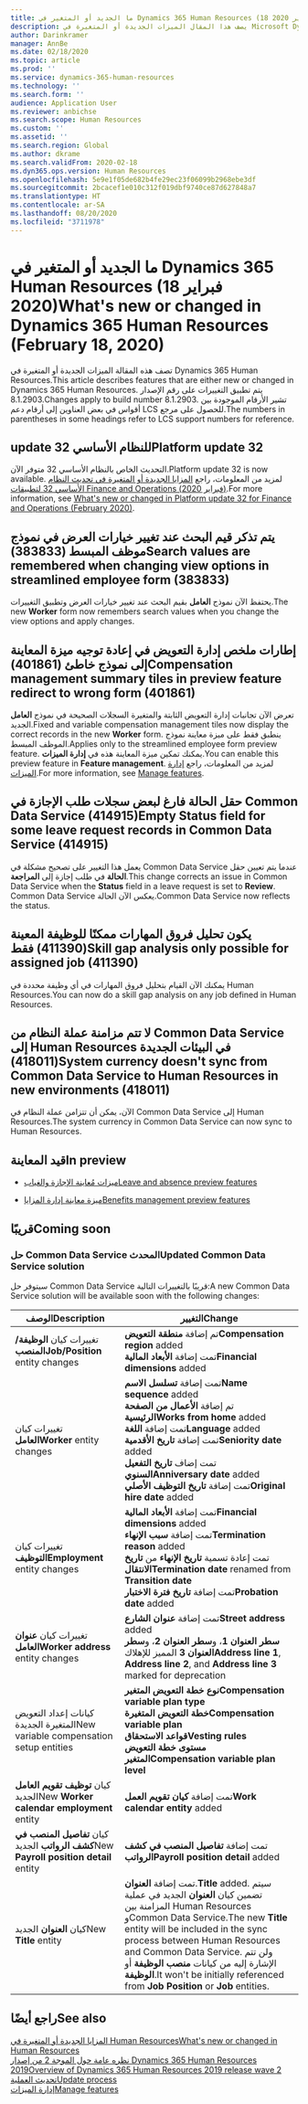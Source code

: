 ```yaml
---
title: ما الجديد أو المتغير في Dynamics 365 Human Resources (18 فبراير 2020)
description: يصف هذا المقال الميزات الجديدة أو المتغيرة في Microsoft Dynamics 365 Human Resources لإصدار 18 فبراير 2020.
author: Darinkramer
manager: AnnBe
ms.date: 02/18/2020
ms.topic: article
ms.prod: ''
ms.service: dynamics-365-human-resources
ms.technology: ''
ms.search.form: ''
audience: Application User
ms.reviewer: anbichse
ms.search.scope: Human Resources
ms.custom: ''
ms.assetid: ''
ms.search.region: Global
ms.author: dkrame
ms.search.validFrom: 2020-02-18
ms.dyn365.ops.version: Human Resources
ms.openlocfilehash: 5e9e1f05de682b4fe29ec23f06099b2968ebe3df
ms.sourcegitcommit: 2bcacef1e010c312f019dbf9740ce87d627848a7
ms.translationtype: HT
ms.contentlocale: ar-SA
ms.lasthandoff: 08/20/2020
ms.locfileid: "3711978"
---
```

# <a name="whats-new-or-changed-in-dynamics-365-human-resources-february-18-2020"></a><span data-ttu-id="e661a-103">ما الجديد أو المتغير في Dynamics 365 Human Resources (18 فبراير 2020)</span><span class="sxs-lookup"><span data-stu-id="e661a-103">What's new or changed in Dynamics 365 Human Resources (February 18, 2020)</span></span>

<span data-ttu-id="e661a-104">تصف هذه المقالة الميزات الجديدة أو المتغيرة في Dynamics 365 Human Resources.</span><span class="sxs-lookup"><span data-stu-id="e661a-104">This article describes features that are either new or changed in Dynamics 365 Human Resources.</span></span> <span data-ttu-id="e661a-105">يتم تطبيق التغييرات على رقم الإصدار 8.1.2903.</span><span class="sxs-lookup"><span data-stu-id="e661a-105">Changes apply to build number 8.1.2903.</span></span> <span data-ttu-id="e661a-106">تشير الأرقام الموجودة بين أقواس في بعض العناوين إلى أرقام دعم LCS للحصول على مرجع.</span><span class="sxs-lookup"><span data-stu-id="e661a-106">The numbers in parentheses in some headings refer to LCS support numbers for reference.</span></span>

## <a name="platform-update-32"></a><span data-ttu-id="e661a-107">update 32 للنظام الأساسي</span><span class="sxs-lookup"><span data-stu-id="e661a-107">Platform update 32</span></span> 

<span data-ttu-id="e661a-108">التحديث الخاص بالنظام الأساسي 32 متوفر الآن.</span><span class="sxs-lookup"><span data-stu-id="e661a-108">Platform update 32 is now available.</span></span> <span data-ttu-id="e661a-109">لمزيد من المعلومات، راجع [المزايا الجديدة أو المتغيرة في تحديث النظام الأساسي 32 لتطبيقات Finance and Operations (فبراير 2020)](https://docs.microsoft.com/dynamics365/fin-ops-core/dev-itpro/get-started/whats-new-platform-update-32).</span><span class="sxs-lookup"><span data-stu-id="e661a-109">For more information, see [What's new or changed in Platform update 32 for Finance and Operations (February 2020)](https://docs.microsoft.com/dynamics365/fin-ops-core/dev-itpro/get-started/whats-new-platform-update-32).</span></span>

## <a name="search-values-are-remembered-when-changing-view-options-in-streamlined-employee-form-383833"></a><span data-ttu-id="e661a-110">يتم تذكر قيم البحث عند تغيير خيارات العرض في نموذج موظف المبسط (383833)</span><span class="sxs-lookup"><span data-stu-id="e661a-110">Search values are remembered when changing view options in streamlined employee form (383833)</span></span>

<span data-ttu-id="e661a-111">يحتفظ الآن نموذج **العامل** بقيم البحث عند تغيير خيارات العرض وتطبيق التغييرات.</span><span class="sxs-lookup"><span data-stu-id="e661a-111">The new **Worker** form now remembers  search values when you change the view options and apply changes.</span></span>

## <a name="compensation-management-summary-tiles-in-preview-feature-redirect-to-wrong-form-401861"></a><span data-ttu-id="e661a-112">إطارات ملخص إدارة التعويض في إعادة توجيه ميزة المعاينة إلى نموذج خاطئ (401861)</span><span class="sxs-lookup"><span data-stu-id="e661a-112">Compensation management summary tiles in preview feature redirect to wrong form (401861)</span></span>

<span data-ttu-id="e661a-113">تعرض الآن تجانبات إدارة التعويض الثابتة والمتغيرة السجلات الصحيحة في نموذج **العامل** الجديد.</span><span class="sxs-lookup"><span data-stu-id="e661a-113">Fixed and variable compensation management tiles now display the correct records in the new **Worker** form.</span></span> <span data-ttu-id="e661a-114">ينطبق فقط على ميزة معاينة نموذج الموظف المبسط.</span><span class="sxs-lookup"><span data-stu-id="e661a-114">Applies only to the streamlined employee form preview feature.</span></span> <span data-ttu-id="e661a-115">يمكنك تمكين ميزة المعاينة هذه في **إدارة الميزات**.</span><span class="sxs-lookup"><span data-stu-id="e661a-115">You can enable this preview feature in **Feature management**.</span></span> <span data-ttu-id="e661a-116">لمزيد من المعلومات، راجع [إدارة الميزات](hr-admin-manage-features.md).</span><span class="sxs-lookup"><span data-stu-id="e661a-116">For more information, see [Manage features](hr-admin-manage-features.md).</span></span>

## <a name="empty-status-field-for-some-leave-request-records-in-common-data-service-414915"></a><span data-ttu-id="e661a-117">حقل الحالة فارغ لبعض سجلات طلب الإجازة في Common Data Service (414915)</span><span class="sxs-lookup"><span data-stu-id="e661a-117">Empty Status field for some leave request records in Common Data Service (414915)</span></span>

<span data-ttu-id="e661a-118">يعمل هذا التغيير على تصحيح مشكلة في Common Data Service عندما يتم تعيين حقل **الحالة** في طلب إجازة إلى **المراجعة**.</span><span class="sxs-lookup"><span data-stu-id="e661a-118">This change corrects an issue in Common Data Service when the **Status** field in a leave request is set to **Review**.</span></span> <span data-ttu-id="e661a-119">Common Data Service يعكس الآن الحالة.</span><span class="sxs-lookup"><span data-stu-id="e661a-119">Common Data Service now reflects the status.</span></span>

## <a name="skill-gap-analysis-only-possible-for-assigned-job-411390"></a><span data-ttu-id="e661a-120">يكون تحليل فروق المهارات ممكنًا للوظيفة المعينة (411390) فقط</span><span class="sxs-lookup"><span data-stu-id="e661a-120">Skill gap analysis only possible for assigned job (411390)</span></span>

<span data-ttu-id="e661a-121">يمكنك الآن القيام بتحليل فروق المهارات في أي وظيفة محددة في Human Resources.</span><span class="sxs-lookup"><span data-stu-id="e661a-121">You can now do a skill gap analysis on any job defined in Human Resources.</span></span>

## <a name="system-currency-doesnt-sync-from-common-data-service-to-human-resources-in-new-environments-418011"></a><span data-ttu-id="e661a-122">لا تتم مزامنة عملة النظام من Common Data Service إلى Human Resources في البيئات الجديدة (418011)</span><span class="sxs-lookup"><span data-stu-id="e661a-122">System currency doesn't sync from Common Data Service to Human Resources in new environments (418011)</span></span>

<span data-ttu-id="e661a-123">الآن، يمكن أن تتزامن عملة النظام في Common Data Service إلى Human Resources.</span><span class="sxs-lookup"><span data-stu-id="e661a-123">The system currency in Common Data Service can now sync to Human Resources.</span></span>

## <a name="in-preview"></a><span data-ttu-id="e661a-124">قيد المعاينة</span><span class="sxs-lookup"><span data-stu-id="e661a-124">In preview</span></span>

- [<span data-ttu-id="e661a-125">ميزات مُعاينة الإجازة والغياب</span><span class="sxs-lookup"><span data-stu-id="e661a-125">Leave and absence preview features</span></span>](hr-leave-and-absence-overview.md?leave-and-absence-preview-features)

- [<span data-ttu-id="e661a-126">ميزة معاينة إدارة المزايا</span><span class="sxs-lookup"><span data-stu-id="e661a-126">Benefits management preview features</span></span>](hr-benefits-management-overview.md)

## <a name="coming-soon"></a><span data-ttu-id="e661a-127">قريبًا</span><span class="sxs-lookup"><span data-stu-id="e661a-127">Coming soon</span></span>

### <a name="updated-common-data-service-solution"></a><span data-ttu-id="e661a-128">حل Common Data Service المحدث</span><span class="sxs-lookup"><span data-stu-id="e661a-128">Updated Common Data Service solution</span></span>

<span data-ttu-id="e661a-129">سيتوفر حل Common Data Service قريبًا بالتغييرات التالية:</span><span class="sxs-lookup"><span data-stu-id="e661a-129">A new Common Data Service solution will be available soon with the following changes:</span></span>

| <span data-ttu-id="e661a-130">‏‏الوصف</span><span class="sxs-lookup"><span data-stu-id="e661a-130">Description</span></span> | <span data-ttu-id="e661a-131">التغيير</span><span class="sxs-lookup"><span data-stu-id="e661a-131">Change</span></span> |
| ----------------------------------------- | --- |
| <span data-ttu-id="e661a-132">تغييرات كيان **الوظيفة/المنصب**</span><span class="sxs-lookup"><span data-stu-id="e661a-132">**Job/Position** entity changes</span></span> | <span data-ttu-id="e661a-133">تم إضافة **منطقة التعويض**</span><span class="sxs-lookup"><span data-stu-id="e661a-133">**Compensation region** added</span></span></br><span data-ttu-id="e661a-134">تمت إضافة **الأبعاد المالية**</span><span class="sxs-lookup"><span data-stu-id="e661a-134">**Financial dimensions** added</span></span> |
| <span data-ttu-id="e661a-135">تغييرات كيان **العامل**</span><span class="sxs-lookup"><span data-stu-id="e661a-135">**Worker** entity changes</span></span> | <span data-ttu-id="e661a-136">تمت إضافة **تسلسل الاسم**</span><span class="sxs-lookup"><span data-stu-id="e661a-136">**Name sequence** added</span></span></br><span data-ttu-id="e661a-137">تم إضافة **الأعمال من الصفحة الرئيسية**</span><span class="sxs-lookup"><span data-stu-id="e661a-137">**Works from home** added</span></span></br><span data-ttu-id="e661a-138">تمت إضافة **اللغة**</span><span class="sxs-lookup"><span data-stu-id="e661a-138">**Language** added</span></span></br><span data-ttu-id="e661a-139">تمت إضافة **تاريخ الأقدمية**</span><span class="sxs-lookup"><span data-stu-id="e661a-139">**Seniority date** added</span></span></br><span data-ttu-id="e661a-140">تمت إضاف **تاريخ التفعيل السنوي**</span><span class="sxs-lookup"><span data-stu-id="e661a-140">**Anniversary date** added</span></span></br><span data-ttu-id="e661a-141">تمت إضافة **تاريخ التوظيف الأصلي**</span><span class="sxs-lookup"><span data-stu-id="e661a-141">**Original hire date** added</span></span> |
| <span data-ttu-id="e661a-142">تغييرات كيان **التوظيف**</span><span class="sxs-lookup"><span data-stu-id="e661a-142">**Employment** entity changes</span></span> | <span data-ttu-id="e661a-143">تمت إضافة **الأبعاد المالية**</span><span class="sxs-lookup"><span data-stu-id="e661a-143">**Financial dimensions** added</span></span></br><span data-ttu-id="e661a-144">تمت إضافة **سبب الإنهاء**</span><span class="sxs-lookup"><span data-stu-id="e661a-144">**Termination reason** added</span></span></br><span data-ttu-id="e661a-145">تمت إعادة تسمية **تاريخ الإنهاء** من **تاريخ الانتقال**</span><span class="sxs-lookup"><span data-stu-id="e661a-145">**Termination date** renamed from **Transition date**</span></span></br><span data-ttu-id="e661a-146">تمت إضافة **تاريخ فترة الاختبار**</span><span class="sxs-lookup"><span data-stu-id="e661a-146">**Probation date** added</span></span> |
| <span data-ttu-id="e661a-147">تغييرات كيان **عنوان العامل**</span><span class="sxs-lookup"><span data-stu-id="e661a-147">**Worker address** entity changes</span></span> | <span data-ttu-id="e661a-148">تمت إضافة **عنوان الشارع**</span><span class="sxs-lookup"><span data-stu-id="e661a-148">**Street address** added</span></span></br><span data-ttu-id="e661a-149">**سطر العنوان 1**، و**سطر العنوان 2**، و**سطر العنوان 3** المميز للإهلاك</span><span class="sxs-lookup"><span data-stu-id="e661a-149">**Address line 1**, **Address line 2**, and **Address line 3** marked for deprecation</span></span> |
| <span data-ttu-id="e661a-150">كيانات إعداد التعويض المتغيرة الجديدة</span><span class="sxs-lookup"><span data-stu-id="e661a-150">New variable compensation setup entities</span></span> | <span data-ttu-id="e661a-151">**نوع خطة التعويض المتغير**</span><span class="sxs-lookup"><span data-stu-id="e661a-151">**Compensation variable plan type**</span></span></br><span data-ttu-id="e661a-152">**خطة التعويض المتغيرة**</span><span class="sxs-lookup"><span data-stu-id="e661a-152">**Compensation variable plan**</span></span></br><span data-ttu-id="e661a-153">**قواعد الاستحقاق**</span><span class="sxs-lookup"><span data-stu-id="e661a-153">**Vesting rules**</span></span></br><span data-ttu-id="e661a-154">**مستوى خطة التعويض المتغير**</span><span class="sxs-lookup"><span data-stu-id="e661a-154">**Compensation variable plan level**</span></span> |
| <span data-ttu-id="e661a-155">كيان **توظيف تقويم العامل** الجديد</span><span class="sxs-lookup"><span data-stu-id="e661a-155">New **Worker calendar employment** entity</span></span> | <span data-ttu-id="e661a-156">تمت إضافة **كيان تقويم العمل**</span><span class="sxs-lookup"><span data-stu-id="e661a-156">**Work calendar entity** added</span></span> |
| <span data-ttu-id="e661a-157">كيان **تفاصيل المنصب في كشف الرواتب** الجديد</span><span class="sxs-lookup"><span data-stu-id="e661a-157">New **Payroll position detail** entity</span></span> | <span data-ttu-id="e661a-158">تمت إضافة **تفاصيل المنصب في كشف الرواتب**</span><span class="sxs-lookup"><span data-stu-id="e661a-158">**Payroll position detail** added</span></span> |
| <span data-ttu-id="e661a-159">كيان **العنوان** الجديد</span><span class="sxs-lookup"><span data-stu-id="e661a-159">New **Title** entity</span></span> | <span data-ttu-id="e661a-160">تمت إضافة **العنوان**.</span><span class="sxs-lookup"><span data-stu-id="e661a-160">**Title** added.</span></span> <span data-ttu-id="e661a-161">سيتم تضمين كيان **العنوان** الجديد في عملية المزامنة بين Human Resources وCommon Data Service.</span><span class="sxs-lookup"><span data-stu-id="e661a-161">The new **Title** entity will be included in the sync process between Human Resources and Common Data Service.</span></span> <span data-ttu-id="e661a-162">ولن تتم الإشارة إليه من كيانات **منصب الوظيفة** أو **الوظيفة**.</span><span class="sxs-lookup"><span data-stu-id="e661a-162">It won't be initially referenced from **Job Position** or **Job** entities.</span></span> |

## <a name="see-also"></a><span data-ttu-id="e661a-163">راجع أيضًا</span><span class="sxs-lookup"><span data-stu-id="e661a-163">See also</span></span>

[<span data-ttu-id="e661a-164">المزايا الجديدة أو المتغيرة في Human Resources</span><span class="sxs-lookup"><span data-stu-id="e661a-164">What's new or changed in Human Resources</span></span>](hr-admin-whats-new.md)</br>
[<span data-ttu-id="e661a-165">نظره عامة حول الموجة 2 من إصدار Dynamics 365 Human Resources  2019</span><span class="sxs-lookup"><span data-stu-id="e661a-165">Overview of Dynamics 365 Human Resources 2019 release wave 2</span></span>](https://docs.microsoft.com/dynamics365-release-plan/2019wave2/dynamics365-human-resources/)</br>
[<span data-ttu-id="e661a-166">تحديث العملية</span><span class="sxs-lookup"><span data-stu-id="e661a-166">Update process</span></span>](hr-admin-setup-update-process.md)</br>
[<span data-ttu-id="e661a-167">إدارة الميزات</span><span class="sxs-lookup"><span data-stu-id="e661a-167">Manage features</span></span>](hr-admin-manage-features.md)